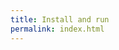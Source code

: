 ```yaml
---
title: Install and run
permalink: index.html
---
```


<!--#include virtual="/includes/configurator.html" -->
